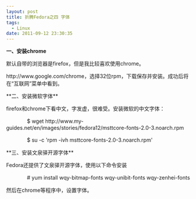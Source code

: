 ```yaml
---
layout: post
title: 折腾Fedora之四 字体
tags:
  - Linux
date: 2011-09-12 23:30:35
---
```


**一、安装chrome**
<p>默认自带的浏览器是firefox，但是我比较喜欢使用chrome。
<p>http://www.google.com/chrome，选择32位rpm，下载保存并安装。成功后将在“互联网”菜单中看到。
<p>**二、安装微软字体**
<p>firefox和chrome下看中文，字发虚，很难受。安装微软的中文字体：
<p>　　　　$ wget http://www.my-guides.net/en/images/stories/fedora12/msttcore-fonts-2.0-3.noarch.rpm

　　　　$ su -c 'rpm -ivh msttcore-fonts-2.0-3.noarch.rpm'
<p>**三、安装文泉驿开源字体**
<p>Fedora还提供了文泉驿开源字体，使用以下命令安装
<p>　　　　# yum install wqy-bitmap-fonts wqy-unibit-fonts wqy-zenhei-fonts
<p>然后在chrome等程序中，设置字体。